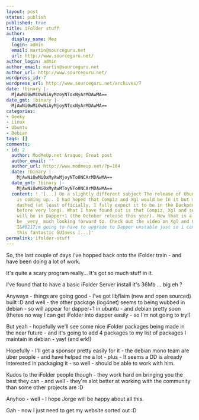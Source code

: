 ```yaml
---
layout: post
status: publish
published: true
title: iFolder stuff
author:
  display_name: Mez
  login: admin
  email: martin@sourceguru.net
  url: http://www.sourceguru.net/
author_login: admin
author_email: martin@sourceguru.net
author_url: http://www.sourceguru.net/
wordpress_id: 7
wordpress_url: http://www.sourceguru.net/archives/7
date: !binary |-
  MjAwNi0wMi0wNiAyMzoyNToxNyArMDAwMA==
date_gmt: !binary |-
  MjAwNi0wMi0wNiAyMjoyNToxNyArMDAwMA==
categories:
- Geeky
- Linux
- Ubuntu
- Debian
tags: []
comments:
- id: 2
  author: ModMeUp.net &raquo; Great post
  author_email: ''
  author_url: http://www.modmeup.net/?p=104
  date: !binary |-
    MjAwNi0wMi0xMyAwMjoyNTo0NCArMDAwMA==
  date_gmt: !binary |-
    MjAwNi0wMi0xMyAwMToyNTo0NCArMDAwMA==
  content: ! '[...] On a slightly different subject The release of Ubuntu 6.04 (Dapper)
    is coming up.. I had hoped that Compiz and Xgl would be in it but my hopes are
    dashed (at least officially, I fully expect it to be in the Backports project
    before very long). What I have found out is that Compiz, Xgl and sections of iFolder
    will be in Dapper+1 (the October release this year). Now that is a release I will
    be _very_ much looking forward to. Check out the video on Xgl and Compiz goodness..
    I&#8217;m going to have to upgrade to Dapper unstable just so i can see some of
    this fantastic GUIness [...]'
permalink: ifolder-stuff
---
```

<p>So, the last couple of days I've hopped back onto the iFolder train - and have been doing a lot of work.</p>
<p>It's quite a scary program really... It's got so much stuff in it.</p>
<p>I've found that to have a basic iFolder Server install it's 36Mb ... big eh ?</p>
<p>Anyways - things are going good - I've got libflaim (new and open sourced) built :D and well - the other package (log4net) seems to being wubbed in debian - so will appear for dapper+1 in ubuntu - and debian pretty soon (theres no way I can get iFolder into dapper easily - so I'm not going to try!)</p>
<p>But yeah - hopefully we'll see some nice iFolder packages being made in the near future - and it's going to add 4 packages to my list of packages I maintain in debian - yay! (and erk!)</p>
<p>Hopefully - I'll get a sponsor pretty easily for it - the debian mono team are uber people - and have helped me a lot - plus - It seems a DD is already interested in packaging it - so well - should be able to work with him.</p>
<p>Kudos to the iFolder people though - they work hard on bringing you the best they can - and well - they're  alot better at working with the community than some other projects are :D</p>
<p>Anyhoo - well - I hope Jorge will be happy about all this.</p>
<p>Gah - now I just need to get my website sorted out :D</p>
